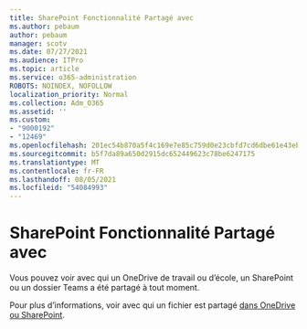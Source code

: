```yaml
---
title: SharePoint Fonctionnalité Partagé avec
ms.author: pebaum
author: pebaum
manager: scotv
ms.date: 07/27/2021
ms.audience: ITPro
ms.topic: article
ms.service: o365-administration
ROBOTS: NOINDEX, NOFOLLOW
localization_priority: Normal
ms.collection: Adm_O365
ms.assetid: ''
ms.custom:
- "9000192"
- "12469"
ms.openlocfilehash: 201ec54b870a5f4c169e7e85c759d0e23cbfd7cd6dbe61e43eb0c6b536510e20
ms.sourcegitcommit: b5f7da89a650d2915dc652449623c78be6247175
ms.translationtype: MT
ms.contentlocale: fr-FR
ms.lasthandoff: 08/05/2021
ms.locfileid: "54084993"
---
```

# <a name="sharepoint-shared-with-feature"></a>SharePoint Fonctionnalité Partagé avec

Vous pouvez voir avec qui un OneDrive de travail ou d’école, un SharePoint ou un dossier Teams a été partagé à tout moment.

Pour plus d’informations, voir avec qui un fichier est partagé [dans OneDrive ou SharePoint](https://support.microsoft.com/office/see-who-a-file-is-shared-with-in-onedrive-or-sharepoint-51bb79a9-b696-410d-a7a7-c320e541272d).